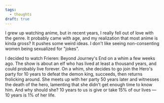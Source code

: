 ```yaml
---
tags:
  - thoughts
draft: true
---
```


I grew up watching anime, but in recent years, I really fell out of love with the genre. It probably came with age, and my realization that most anime is kinda gross? It pushes some weird ideas. I don't like seeing non-consenting women being sexualized for "jokes".

I decided to watch Frieren: Beyond Journey's End on a whim a few weeks ago. The show is about an elf who has lived at least a thousand years, and could probably live forever. On a whim, she decides to go join the Hero's party for 10 years to defeat the demon king, succeeds, then returns frolicking around. She meets up with her party 50 years later and witnesses the death of the hero, lamenting that she didn't get enough time to know him. And why should she? 10 years to us is give or take 15% of our lives — 10 years is 1% of her life.
